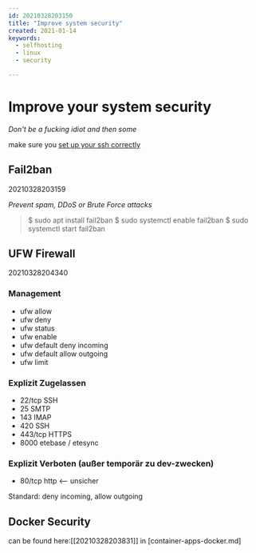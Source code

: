 ```yaml
---
id: 20210328203150
title: "Improve system security"
created: 2021-01-14
keywords:
  - selfhosting
  - linux
  - security

---
```


# Improve your system security
*Don't be a fucking idiot and then some* 

make sure you [set up your ssh correctly](./setup-ssh.md)

## Fail2ban
20210328203159

*Prevent spam, DDoS or Brute Force attacks*
> $ sudo apt install fail2ban
> $ sudo systemctl enable fail2ban
> $ sudo systemctl start fail2ban

## UFW Firewall
20210328204340
### Management
* ufw allow
* ufw deny
* ufw status
* ufw enable
* ufw default deny incoming
* ufw default allow outgoing
* ufw limit 

### Explizit Zugelassen
* 22/tcp SSH
* 25 SMTP
* 143 IMAP
* 420 SSH
* 443/tcp HTTPS
* 8000 etebase / etesync


### Explizit Verboten (außer temporär zu dev-zwecken)
* 80/tcp http <-- unsicher

Standard: deny incoming, allow outgoing

## Docker Security
can be found here:[[20210328203831]] in [container-apps-docker.md]